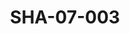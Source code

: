 ---
pid: SHA-07-003
title: SHA-07-003
language: en
collection: Sharhabil Ahmed
original_label: 
rights: Sharhabil Ahmed
location_of_original: Sharhabil Ahmed
photographer_or_studio: 
scanned_from: photograph 10.6 by 16.8
_date: 7/9/1977
location: Khartoum, Civil Aviation Club
description: Sharhabil Ahmed and Radio Announcer Faisal at concert
additional_notes: 
permission_display: 'yes'
on_server: 'no'
on_website: 'no'
permalink: /archive/en/sha-07-003.html
layout: photo-page
---